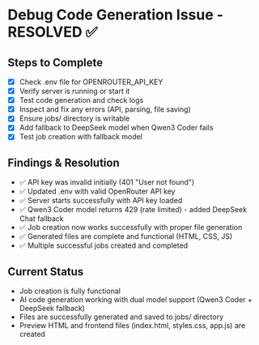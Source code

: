 # Debug Code Generation Issue - RESOLVED ✅

## Steps to Complete
- [x] Check .env file for OPENROUTER_API_KEY
- [x] Verify server is running or start it
- [x] Test code generation and check logs
- [x] Inspect and fix any errors (API, parsing, file saving)
- [x] Ensure jobs/ directory is writable
- [x] Add fallback to DeepSeek model when Qwen3 Coder fails
- [x] Test job creation with fallback model

## Findings & Resolution
- ✅ API key was invalid initially (401 "User not found")
- ✅ Updated .env with valid OpenRouter API key
- ✅ Server starts successfully with API key loaded
- ✅ Qwen3 Coder model returns 429 (rate limited) - added DeepSeek Chat fallback
- ✅ Job creation now works successfully with proper file generation
- ✅ Generated files are complete and functional (HTML, CSS, JS)
- ✅ Multiple successful jobs created and completed

## Current Status
- Job creation is fully functional
- AI code generation working with dual model support (Qwen3 Coder + DeepSeek fallback)
- Files are successfully generated and saved to jobs/ directory
- Preview HTML and frontend files (index.html, styles.css, app.js) are created
